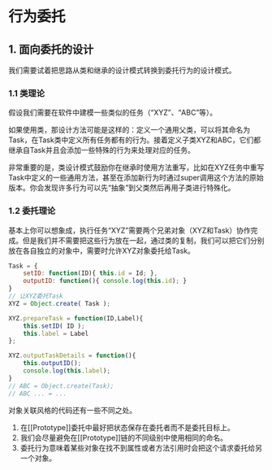 # 行为委托

## 1. 面向委托的设计

我们需要试着把思路从类和继承的设计模式转换到委托行为的设计模式。

### 1.1  类理论

假设我们需要在软件中建模一些类似的任务（“XYZ”、“ABC”等）。

如果使用类，那设计方法可能是这样的：定义一个通用父类，可以将其命名为Task，在Task类中定义所有任务都有的行为。接着定义子类XYZ和ABC，它们都继承自Task并且会添加一些特殊的行为来处理对应的任务。

非常重要的是，类设计模式鼓励你在继承时使用方法重写，比如在XYZ任务中重写Task中定义的一些通用方法，甚至在添加新行为时通过super调用这个方法的原始版本。你会发现许多行为可以先“抽象”到父类然后再用子类进行特殊化。

### 1.2  委托理论

基本上你可以想象成，执行任务“XYZ”需要两个兄弟对象（XYZ和Task）协作完成。但是我们并不需要把这些行为放在一起，通过类的复制，我们可以把它们分别放在各自独立的对象中，需要时允许XYZ对象委托给Task。

```js
Task = {
    setID: function(ID){ this.id = Id; },
    outputID: function(){ console.log(this.id); }
}
// 让XYZ委托Task
XYZ = Object.create( Task );

XYZ.prepareTask = function(ID,Label){
    this.setID( ID );
    this.label = Label
};

XYZ.outputTaskDetails = function(){
    this.outputID();
    console.log(this.label);
}
// ABC = Object.create(Task);
// ABC ... = ...
```

对象关联风格的代码还有一些不同之处。

1. 在[[Prototype]]委托中最好把状态保存在委托者而不是委托目标上。
2. 我们会尽量避免在[[Prototype]]链的不同级别中使用相同的命名。
3. 委托行为意味着某些对象在找不到属性或者方法引用时会把这个请求委托给另一个对象。

